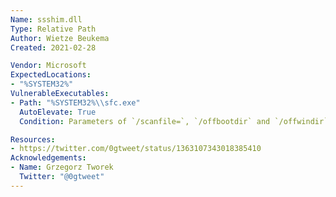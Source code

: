 ```yaml
---
Name: ssshim.dll
Type: Relative Path
Author: Wietze Beukema
Created: 2021-02-28

Vendor: Microsoft
ExpectedLocations:
- "%SYSTEM32%"
VulnerableExecutables:
- Path: "%SYSTEM32%\\sfc.exe"
  AutoElevate: True
  Condition: Parameters of `/scanfile=`, `/offbootdir` and `/offwindir` required

Resources:
- https://twitter.com/0gtweet/status/1363107343018385410
Acknowledgements:
- Name: Grzegorz Tworek
  Twitter: "@0gtweet"
---
```

